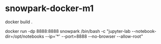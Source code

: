 # snowpark-docker-m1

docker build .

docker run -dp 8888:8888 snowpark /bin/bash -c "jupyter-lab --notebook-dir=/opt/notebooks --ip='*' --port=8888 --no-browser --allow-root"